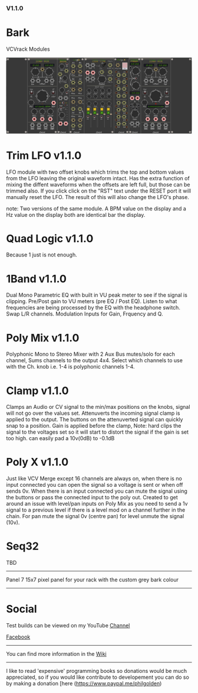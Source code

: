 ### V1.1.0

# Bark
VCVrack Modules

![pack](image/splashV1.1.0.png)


# Trim LFO v1.1.0
LFO module with two offset knobs which trims the top and bottom values from the LFO leaving the original waveform intact. Has the
extra function of mixing the diffent waveforms when the offsets are left full, but those can be trimmed also. If you click click on the
"RST" text under the RESET port it will manually reset the LFO. The result of this will also change the LFO's phase.

note: Two versions of the same module. A BPM value on the display and a Hz value on the display both are identical bar the display.

# Quad Logic v1.1.0
Because 1 just is not enough.

# 1Band v1.1.0
Dual Mono Parametric EQ with built in VU peak meter to see if the signal is clipping. Pre/Post gain to VU meters (pre EQ / Post EQ). 
Listen to what frequencies are being processed by the EQ with the headphone switch. Swap L/R channels. Modulation Inputs for Gain,
Frquency and Q. 

# Poly Mix v1.1.0
Polyphonic Mono to Stereo Mixer with 2 Aux Bus mutes/solo for each channel, Sums channels to the output 4x4. Select which channels to
use with the Ch. knob i.e. 1-4 is polyphonic channels 1-4. 

# Clamp v1.1.0
Clamps an Audio or CV signal to the min/max positions on the knobs, signal will not go over the values set. Attenuverts the incoming
signal clamp is applied to the output. The buttons on the attenuverted signal can quickly snap to a position. Gain is applied before the
clamp, Note: hard clips the signal to the voltages set so it will start to distort the signal if the gain is set too high. 
can easily pad a 10v(0dB) to -0.1dB 

# Poly X v1.1.0
Just like VCV Merge except 16 channels are always on, when there is no input connected you can open the signal so a voltage is sent or
when off sends 0v. When there is an input connected you can mute the signal using the buttons or pass the connected input to the poly
out. Created to get around an issue with level/pan inputs on Poly Mix as you need to send a 1v signal to a previous level if there is a
level mod on a channel further in the chain. For pan mute the signal 0v (centre pan) for level unmute the signal (10v).

# Seq32
TBD

---------
Panel 7
15x7 pixel panel for your rack with the custom grey bark colour

---------
# Social
Test builds can be viewed on my YouTube [Channel](https://www.youtube.com/channel/UCgXuIsOMqlTLbuXRaUjBWuA/featured?view_as=subscriber)

[Facebook](https://www.facebook.com/phil.golden.5070)



--------

You can find more information in the [Wiki](https://github.com/Coirt/Bark/wiki)

--------
I like to read 'expensive' programming books so donations would be much appreciated, 
so if you would like contribute to developement you can do so by making a donation [here
(https://www.paypal.me/philgolden)
